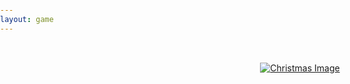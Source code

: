 ```yaml
---
layout: game
---
```


<style>
html, body {
   height: 100%;
   margin: 0;
   padding: 0;
}

.fullscreen {
   /* Fill the entire viewport height/width */
   height: 100vh;
   width: 100vw;
   display: flex;
   /* Stack items vertically */
   flex-direction: column;
   /* Distribute space to push them apart (top and bottom) */
   justify-content: space-between;
   align-items: center;
}

.fullscreen a {
   /* Optional: give each link some spacing from the edges */
   margin: 2rem;
}

.fullscreen img {
   /* Ensure images scale without overflowing */
   max-height: 100%;
   max-width: 100%;
   object-fit: contain;
}
</style>

<div class="fullscreen">
  <!-- Top image/link -->
  <a href="/etymology-game">
    <img src="/xmas.webp" alt="Christmas Image">
  </a>

  <!-- Bottom image/link -->
  <a href="/phylogeny-game">
    <img src="/xmas2.webp" alt="Christmas Image 2">
  </a>
</div>
